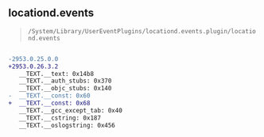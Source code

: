 ## locationd.events

> `/System/Library/UserEventPlugins/locationd.events.plugin/locationd.events`

```diff

-2953.0.25.0.0
+2953.0.26.3.2
   __TEXT.__text: 0x14b8
   __TEXT.__auth_stubs: 0x370
   __TEXT.__objc_stubs: 0x140
-  __TEXT.__const: 0x60
+  __TEXT.__const: 0x68
   __TEXT.__gcc_except_tab: 0x40
   __TEXT.__cstring: 0x187
   __TEXT.__oslogstring: 0x456

```
